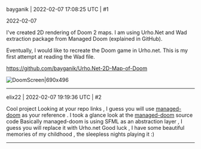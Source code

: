 bayganik | 2022-02-07 17:08:25 UTC | #1

2022-02-07 

I've created 2D rendering of Doom 2 maps.  I am using Urho.Net and Wad extraction package from Managed Doom (explained in GitHub).

Eventually, I would like to recreate the Doom game in Urho.net.  This is my first attempt at reading the Wad file.

https://github.com/bayganik/Urho.Net-2D-Map-of-Doom

![DoomScreen|690x496](upload://BIwUaMQAhFZp2t0U5Y17H2tT8S.png)

-------------------------

elix22 | 2022-02-07 19:19:36 UTC | #2

Cool project 
Looking at your repo links , I guess you will use [managed-doom](https://github.com/sinshu/managed-doom) as your reference .
I took a glance look at the  [managed-doom](https://github.com/sinshu/managed-doom) source code 
Basically managed-doom is using SFML as an abstraction layer , I guess you will replace it with Urho.net
Good luck , I have some beautiful memories of my childhood , the sleepless nights  playing it :)

-------------------------


